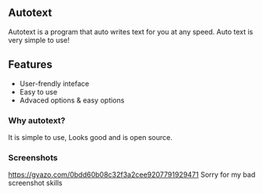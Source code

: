 ## Autotext
Autotext is a program that auto writes text for you at any speed. Auto text is very simple to use!

## Features
* User-frendly inteface
* Easy to use
* Advaced options & easy options

### Why autotext?
It is simple to use, Looks good and is open source.

### Screenshots
https://gyazo.com/0bdd60b08c32f3a2cee9207791929471  Sorry for my bad screenshot skills




